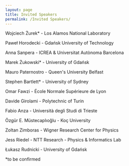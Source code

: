 ```yaml
---
layout: page
title: Invited Speakers
permalink: /Invited Speakers/
---
```



Wojciech Żurek* - Los Alamos National Laboratory

Paweł Horodecki - Gdańsk University of Technology

Anna Sanpera - ICREA & Universitat Autònoma Barcelona

Marek Żukowski* - University of Gdańsk

Mauro Paternostro - Queen's University Belfast

Stephen Bartlett* - University of Sydney

Omar Fawzi - École Normale Supérieure de Lyon

Davide Girolami - Polytechnic of Turin

Fabio Anza - Università degli Studi di Trieste

Özgür E. Müstecaplıoğlu - Koç University

Zoltan Zimboras - Wigner Research Center for Physics

Jess Riedel -  NTT Research - Physics & Informatics Lab 

Łukasz Rudnicki - University of Gdańsk

*to be confirmed
